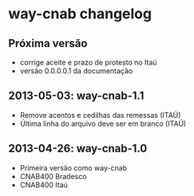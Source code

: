 # way-cnab changelog

## Próxima versão

- corrige aceite e prazo de protesto no Itaú
- versão 0.0.0.0.1 da documentação

## 2013-05-03: way-cnab-1.1

- Remove acentos e cedilhas das remessas (ITAÚ)
- Última linha do arquivo deve ser em branco (ITAÚ)

## 2013-04-26: way-cnab-1.0

- Primeira versão como way-cnab
- CNAB400 Bradesco
- CNAB400 Itaú